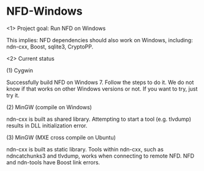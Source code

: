 # NFD-Windows
<1> Project goal: Run NFD on Windows

This implies: NFD dependencies should also work on Windows, including: ndn-cxx, Boost, sqlite3, CryptoPP.

<2> Current status

(1) Cygwin

 Successfully build NFD on Windows 7. Follow the steps to do it.
 We do not know if that works on other Windows versions or not. If you want to try, just try it.

(2) MinGW (compile on Windows)

 ndn-cxx is built as shared library.
 Attempting to start a tool (e.g. tlvdump) results in DLL initialization error.

(3) MinGW (MXE cross compile on Ubuntu)

 ndn-cxx is built as static library.
 Tools within ndn-cxx, such as ndncatchunks3 and tlvdump, works when connecting to remote NFD.
 NFD and ndn-tools have Boost link errors.
